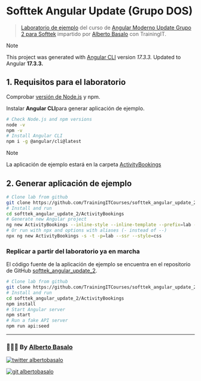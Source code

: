 # Softtek Angular Update (Grupo DOS)

> [Laboratorio de ejemplo](https://github.com/TrainingITCourses/softtek_angular_update_2) del curso de [Angular Moderno Update Grupo 2 para Softtek](https://cursos.trainingit.es/course/view.php?id=1499) impartido por [Alberto Basalo](https://albertobasalo.dev) con TrainingIT.

> [!NOTE]
> This project was generated with [Angular CLI](https://github.com/angular/angular-cli) version _17.3.3._
> Updated to Angular **17.3.3.**

## 1. Requisitos para el laboratorio

Comprobar [versión de Node.js](https://angular.io/guide/versions) y npm.

Instalar **Angular CLI**para generar aplicación de ejemplo.

```bash
# Check Node.js and npm versions
node -v
npm -v
# Install Angular CLI
npm i -g @angular/cli@latest
```

> [!NOTE]
> La aplicación de ejemplo estará en la carpeta [ActivityBookings](./ActivityBookings)

## 2. Generar aplicación de ejemplo

```bash
# Clone lab from github
git clone https://github.com/TrainingITCourses/softtek_angular_update_2.git
# Install and run
cd softtek_angular_update_2/ActivityBookings
# Generate new Angular project
ng new ActivityBookings --inline-style --inline-template --prefix=lab --ssr --style=css
# Or run with npx and options with aliases (- instead of --)
npx ng new ActivityBookings -s -t -p=lab --ssr --style=css
```

### Replicar a partir del laboratorio ya en marcha

El código fuente de la aplicación de ejemplo se encuentra en el repositorio de GitHub [softtek_angular_update_2](https://github.com/TrainingITCourses/softtek_angular_update_2).

```bash
# Clone lab from github
git clone https://github.com/TrainingITCourses/softtek_angular_update_2.git
# Install and run
cd softtek_angular_update_2/ActivityBookings
npm install
# Start Angular server
npm start
# Run a fake API server
npm run api:seed
```

---

<footer>
  <h3>🧑🏼‍💻 By <a href="https://albertobasalo.dev" target="blank">Alberto Basalo</a> </h3>
  <p>
    <a href="https://twitter.com/albertobasalo" target="blank">
      <img src="https://img.shields.io/twitter/follow/albertobasalo?logo=twitter&style=for-the-badge" alt="twitter albertobasalo" />
    </a>
  </p>
  <p>
    <a href="https://github.com/albertobasalo" target="blank">
      <img 
        src="https://img.shields.io/github/followers/albertobasalo?logo=github&label=profile albertobasalo&style=for-the-badge" alt="git albertobasalo" />
    </a>
  </p>
</footer>
